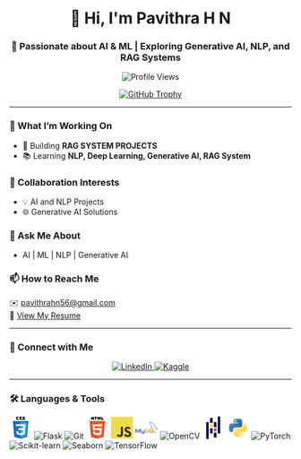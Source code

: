 <h1 align="center">👋 Hi, I'm Pavithra H N</h1>
<h3 align="center">🚀 Passionate about AI & ML | Exploring Generative AI, NLP, and RAG Systems</h3>

<p align="center">
  <img src="https://komarev.com/ghpvc/?username=pavithra-hn&label=Profile%20views&color=0e75b6&style=flat" alt="Profile Views" />
</p>

<p align="center">
  <a href="https://github.com/ryo-ma/github-profile-trophy">
    <img src="https://github-profile-trophy.vercel.app/?username=pavithra-hn" alt="GitHub Trophy"/>
  </a>
</p>

---

### 🌱 What I’m Working On  
- 🔧 Building **RAG SYSTEM PROJECTS**  
- 📚 Learning **NLP, Deep Learning, Generative AI, RAG System**

### 🤝 Collaboration Interests  
- 💡 AI and NLP Projects  
- 🌐 Generative AI Solutions

### 💬 Ask Me About  
- AI | ML | NLP | Generative AI

### 📫 How to Reach Me  
✉️ pavithrahn56@gmail.com  
📄 [View My Resume](https://drive.google.com/file/d/1bUaXqcnPiJ6ODxb9lBNGTRKlG_xJY_po/view?usp=drivesdk)

---

### 🔗 Connect with Me  

<p align="center">
  <a href="https://linkedin.com/in/pavithrahn56" target="_blank">
    <img src="https://cdn.jsdelivr.net/gh/devicons/devicon/icons/linkedin/linkedin-original.svg" width="40" height="40" alt="LinkedIn"/>
  </a>
  <a href="https://kaggle.com/pavithrahn" target="_blank">
    <img src="https://cdn.jsdelivr.net/gh/devicons/devicon/icons/kaggle/kaggle-original.svg" width="40" height="40" alt="Kaggle"/>
  </a>
</p>

---

### 🛠️ Languages & Tools  

<p align="left">
  <img src="https://raw.githubusercontent.com/devicons/devicon/master/icons/css3/css3-original-wordmark.svg" width="40" height="40" alt="CSS3"/>
  <img src="https://www.vectorlogo.zone/logos/pocoo_flask/pocoo_flask-icon.svg" width="40" height="40" alt="Flask"/>
  <img src="https://www.vectorlogo.zone/logos/git-scm/git-scm-icon.svg" width="40" height="40" alt="Git"/>
  <img src="https://raw.githubusercontent.com/devicons/devicon/master/icons/html5/html5-original-wordmark.svg" width="40" height="40" alt="HTML5"/>
  <img src="https://raw.githubusercontent.com/devicons/devicon/master/icons/javascript/javascript-original.svg" width="40" height="40" alt="JavaScript"/>
  <img src="https://raw.githubusercontent.com/devicons/devicon/master/icons/mysql/mysql-original-wordmark.svg" width="40" height="40" alt="MySQL"/>
  <img src="https://www.vectorlogo.zone/logos/opencv/opencv-icon.svg" width="40" height="40" alt="OpenCV"/>
  <img src="https://raw.githubusercontent.com/devicons/devicon/2ae2a900d2f041da66e950e4d48052658d850630/icons/pandas/pandas-original.svg" width="40" height="40" alt="Pandas"/>
  <img src="https://raw.githubusercontent.com/devicons/devicon/master/icons/python/python-original.svg" width="40" height="40" alt="Python"/>
  <img src="https://www.vectorlogo.zone/logos/pytorch/pytorch-icon.svg" width="40" height="40" alt="PyTorch"/>
  <img src="https://upload.wikimedia.org/wikipedia/commons/0/05/Scikit_learn_logo_small.svg" width="40" height="40" alt="Scikit-learn"/>
  <img src="https://seaborn.pydata.org/_images/logo-mark-lightbg.svg" width="40" height="40" alt="Seaborn"/>
  <img src="https://www.vectorlogo.zone/logos/tensorflow/tensorflow-icon.svg" width="40" height="40" alt="TensorFlow"/>
</p>


